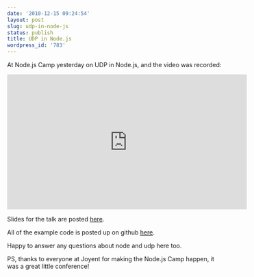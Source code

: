 ```yaml
---
date: '2010-12-15 09:24:54'
layout: post
slug: udp-in-node-js
status: publish
title: UDP in Node.js
wordpress_id: '783'
---
```


At Node.js Camp yesterday on UDP in Node.js, and the video was recorded:

<iframe width="560" height="315" src="http://www.youtube.com/embed/NxNcUH_ngjM" frameborder="0" allowfullscreen="true"> </iframe>

Slides for the talk are posted [here](http://paul.querna.org/slides/nodejs-udp-nodecamp2010.pdf).

All of the example code is posted up on github [here](https://github.com/pquerna/node-examples/tree/master/udp).

Happy to answer any questions about node and udp here too.

PS, thanks to everyone at Joyent for making the Node.js Camp happen, it was a great little conference!
